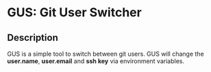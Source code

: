 # GUS: Git User Switcher

## Description

GUS is a simple tool to switch between git users.
GUS will change the **user\.name**, **user.email** and **ssh key** via environment variables.
